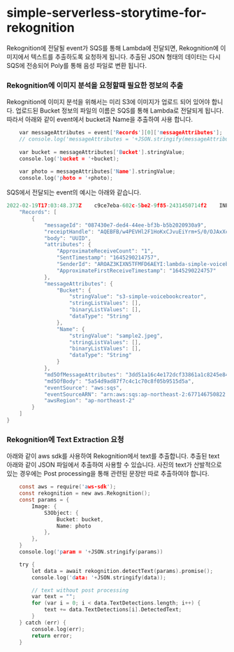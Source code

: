 # simple-serverless-storytime-for-rekognition

Rekognition에 전달될 event가 SQS를 통해 Lambda에 전달되면, Rekognition에 이미지에서 텍스트를 추출하도록 요청하게 됩니다. 
추출된 JSON 형태의 데이터는 다시 SQS에 전송되어 Poly를 통해 음성 파일로 변환 됩니다. 

### Rekognition에 이미지 분석을 요청할때 필요한 정보의 추출

Rekognition에 이미지 분석을 위해서는 미리 S3에 이미지가 업로드 되어 있어야 합니다. 업로드된 Bucket 정보의 파일의 이름은 SQS를 통해 Lambda로 전달되게 됩니다. 따라서 아래와 같이 event에서 bucket과 Name을 추출하여 사용 합니다. 
```c
    var messageAttributes = event['Records'][0]['messageAttributes'];
    // console.log('messageAttributes = '+JSON.stringify(messageAttributes));
    
    var bucket = messageAttributes['Bucket'].stringValue;
    console.log('bucket = '+bucket);
    
    var photo = messageAttributes['Name'].stringValue;
    console.log('photo = '+photo);
```

SQS에서 전달되는 event의 예시는 아래와 같습니다. 

```c
2022-02-19T17:03:48.373Z	c9ce7eba-602c-5be2-9f85-2431450714f2	INFO	## EVENT: {
    "Records": [
        {
            "messageId": "087430e7-ded4-44ee-bf3b-b5b2020930a9",
            "receiptHandle": "AQEBFB/w4PEVHl2F1HoKxCJvuEiYrm+S/0/OJAxXcyXtBQUWsRM/ZOlMlzHMtuaFJW90+PS8uTSvQBqqxyLMg6wGF0J4H8TCFMh2zRys09U0jtcBqavycAi/2ACWUKbeUmtxSeTpyiGuG8ND0FSfmVnGZYHbfI8CRu3ZGt/TYbGpGhGg+bihRg08eZafYNvn69x8x7JXRbi0EZgADWgkCGOiyYJBERszRJOPT/PCb9gmBnT1MeWx2l7hB1fSXArwsWaFeWxxcULYMTPs63BN77EHABA+nGDZXedxRiF5a2RpNKpKeGH5p6QiDTVAI0W3IK5EEnkFnmAeyHPOZoX0GNm4+PKM2qm314xg13eVMEud13UI2Uf39m2LLWj2wrNFwK8yDwZFPD3suvnNhkfE2nwb4cpKYCzbUKSEao9wxZemeS2st9O7AHoDpnXykCcPSaBX",
            "body": "UUID",
            "attributes": {
                "ApproximateReceiveCount": "1",
                "SentTimestamp": "1645290214757",
                "SenderId": "AROAZ3KIXN5TFMFD6AEYI:lambda-simple-voicebookcreator-upload",
                "ApproximateFirstReceiveTimestamp": "1645290224757"
            },
            "messageAttributes": {
                "Bucket": {
                    "stringValue": "s3-simple-voicebookcreator",
                    "stringListValues": [],
                    "binaryListValues": [],
                    "dataType": "String"
                },
                "Name": {
                    "stringValue": "sample2.jpeg",
                    "stringListValues": [],
                    "binaryListValues": [],
                    "dataType": "String"
                }
            },
            "md5OfMessageAttributes": "3dd51a16c4e172dcf33861a1c8245e84",
            "md5OfBody": "5a54d9ad87f7c4c1c70c8f05b9515d5a",
            "eventSource": "aws:sqs",
            "eventSourceARN": "arn:aws:sqs:ap-northeast-2:677146750822:sqs-simple-storytime-for-rekognition",
            "awsRegion": "ap-northeast-2"
        }
    ]
}
```

### Rekognition에 Text Extraction 요청

아래와 같이 aws sdk를 사용하여 Rekognition에서 text를 추출합니다. 추출된 text 아래와 같이 JSON 파일에서 추출하여 사용할 수 있습니다.
사진의 text가 산발적으로 있는 경우에는 Post processing을 통해 관련된 문장만 따로 추출하여야 합니다. 

```c
    const aws = require('aws-sdk');
    const rekognition = new aws.Rekognition();
    const params = {
        Image: {
            S3Object: {
                Bucket: bucket,
                Name: photo
            },
        },
    }
    console.log('param = '+JSON.stringify(params))

    try {
        let data = await rekognition.detectText(params).promise();
        console.log('data: '+JSON.stringify(data));

        // text without post processing
        var text = "";
        for (var i = 0; i < data.TextDetections.length; i++) {
            text += data.TextDetections[i].DetectedText;
        }
    } catch (err) {
        console.log(err);
        return error;
    } 
```    
